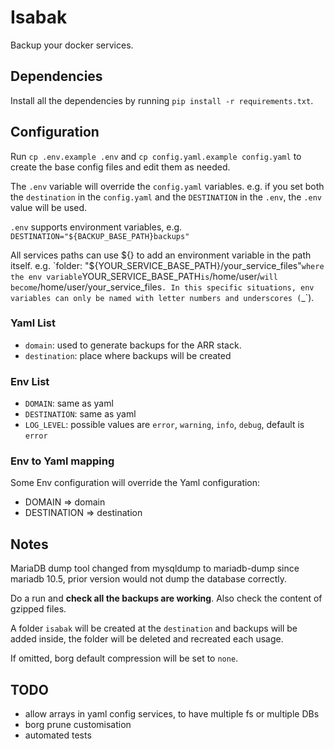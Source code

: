 # Isabak

Backup your docker services.

## Dependencies

Install all the dependencies by running `pip install -r requirements.txt`.

## Configuration

Run `cp .env.example .env` and `cp config.yaml.example config.yaml` to create the base config files and edit them as needed.

The `.env` variable will override the `config.yaml` variables.
e.g. if you set both the `destination` in the `config.yaml` and the `DESTINATION` in the `.env`, the `.env` value will be used.

`.env` supports environment variables, e.g. `DESTINATION="${BACKUP_BASE_PATH}backups"` 

All services paths can use ${} to add an environment variable in the path itself. e.g. `folder: "${YOUR_SERVICE_BASE_PATH}/your_service_files"` where the env variable `YOUR_SERVICE_BASE_PATH` is `/home/user/` will become `/home/user/your_service_files`. In this specific situations, env variables can only be named with letter numbers and underscores (`_`). 

### Yaml List

- `domain`: used to generate backups for the ARR stack.
- `destination`: place where backups will be created

### Env List

- `DOMAIN`: same as yaml
- `DESTINATION`: same as yaml
- `LOG_LEVEL`: possible values are `error`, `warning`, `info`, `debug`, default is `error`

### Env to Yaml mapping

Some Env configuration will override the Yaml configuration:

- DOMAIN => domain
- DESTINATION => destination

## Notes

MariaDB dump tool changed from mysqldump to mariadb-dump since mariadb 10.5, prior version would not dump the database correctly.

Do a run and **check all the backups are working**. Also check the content of gzipped files.

A folder `isabak` will be created at the `destination` and backups will be added inside, the folder will be deleted and recreated each usage.

If omitted, borg default compression will be set to `none`.

## TODO
- allow arrays in yaml config services, to have multiple fs or multiple DBs
- borg prune customisation
- automated tests
